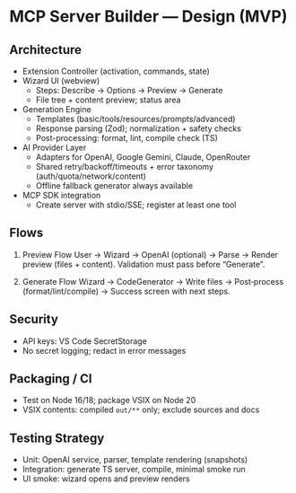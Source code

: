 ﻿# MCP Server Builder — Design (MVP)

## Architecture
- Extension Controller (activation, commands, state)
- Wizard UI (webview)
  - Steps: Describe → Options → Preview → Generate
  - File tree + content preview; status area
- Generation Engine
  - Templates (basic/tools/resources/prompts/advanced)
  - Response parsing (Zod); normalization + safety checks
  - Post-processing: format, lint, compile check (TS)
- AI Provider Layer
  - Adapters for OpenAI, Google Gemini, Claude, OpenRouter
  - Shared retry/backoff/timeouts + error taxonomy (auth/quota/network/content)
  - Offline fallback generator always available
- MCP SDK integration
  - Create server with stdio/SSE; register at least one tool

## Flows
1) Preview Flow
User → Wizard → OpenAI (optional) → Parse → Render preview (files + content). Validation must pass before “Generate”.

2) Generate Flow
Wizard → CodeGenerator → Write files → Post‑process (format/lint/compile) → Success screen with next steps.

## Security
- API keys: VS Code SecretStorage
- No secret logging; redact in error messages

## Packaging / CI
- Test on Node 16/18; package VSIX on Node 20
- VSIX contents: compiled `out/**` only; exclude sources and docs

## Testing Strategy
- Unit: OpenAI service, parser, template rendering (snapshots)
- Integration: generate TS server, compile, minimal smoke run
- UI smoke: wizard opens and preview renders
